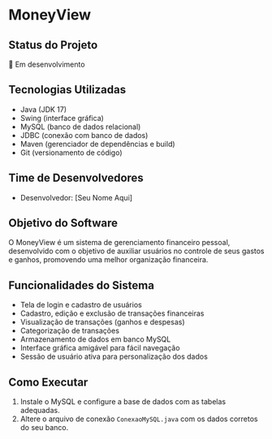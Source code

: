 # MoneyView

## Status do Projeto
🚧 Em desenvolvimento

## Tecnologias Utilizadas
- Java (JDK 17)
- Swing (interface gráfica)
- MySQL (banco de dados relacional)
- JDBC (conexão com banco de dados)
- Maven (gerenciador de dependências e build)
- Git (versionamento de código)

## Time de Desenvolvedores
- Desenvolvedor: [Seu Nome Aqui]

## Objetivo do Software
O MoneyView é um sistema de gerenciamento financeiro pessoal, desenvolvido com o objetivo de auxiliar usuários no controle de seus gastos e ganhos, promovendo uma melhor organização financeira.

## Funcionalidades do Sistema
- Tela de login e cadastro de usuários
- Cadastro, edição e exclusão de transações financeiras
- Visualização de transações (ganhos e despesas)
- Categorização de transações
- Armazenamento de dados em banco MySQL
- Interface gráfica amigável para fácil navegação
- Sessão de usuário ativa para personalização dos dados

## Como Executar
1. Instale o MySQL e configure a base de dados com as tabelas adequadas.
2. Altere o arquivo de conexão `ConexaoMySQL.java` com os dados corretos do seu banco.
